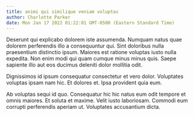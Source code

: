 ```yaml
---
title: animi qui similique veniam voluptas
author: Charlotte Parker
date: Mon Jan 17 2022 01:22:01 GMT-0500 (Eastern Standard Time)
---
```

Deserunt qui explicabo dolorem iste assumenda. Numquam natus quae dolorem perferendis illo a consequuntur qui. Sint doloribus nulla praesentium distinctio ipsum. Maiores est ratione voluptas iusto nulla expedita. Non enim modi qui quam cumque minus minus quis. Saepe sapiente illo aut eos ducimus deleniti dolor mollitia odit.

 Dignissimos id ipsum consequatur consectetur et vero dolor. Voluptates voluptas ipsam nam hic. Et dolores et. Ipsa provident quia eum.

 Ab voluptas sequi id quo. Consequatur hic hic natus eum odit tempore et omnis maiores. Et soluta et maxime. Velit iusto laboriosam. Commodi eum corrupti perferendis aperiam ut. Voluptates accusantium dicta.